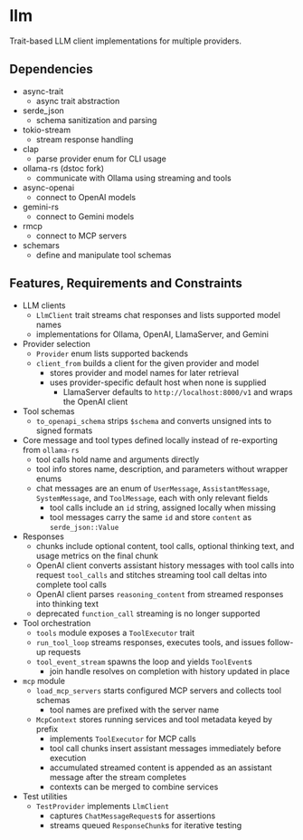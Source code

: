 # llm
Trait-based LLM client implementations for multiple providers.

## Dependencies
- async-trait
  - async trait abstraction
- serde_json
  - schema sanitization and parsing
- tokio-stream
  - stream response handling
- clap
  - parse provider enum for CLI usage
- ollama-rs (dstoc fork)
  - communicate with Ollama using streaming and tools
- async-openai
  - connect to OpenAI models
- gemini-rs
  - connect to Gemini models
- rmcp
  - connect to MCP servers
- schemars
  - define and manipulate tool schemas

## Features, Requirements and Constraints
- LLM clients
  - `LlmClient` trait streams chat responses and lists supported model names
  - implementations for Ollama, OpenAI, LlamaServer, and Gemini
- Provider selection
  - `Provider` enum lists supported backends
  - `client_from` builds a client for the given provider and model
    - stores provider and model names for later retrieval
    - uses provider-specific default host when none is supplied
      - LlamaServer defaults to `http://localhost:8000/v1` and wraps the OpenAI client
- Tool schemas
  - `to_openapi_schema` strips `$schema` and converts unsigned ints to signed formats
- Core message and tool types defined locally instead of re-exporting from `ollama-rs`
  - tool calls hold name and arguments directly
  - tool info stores name, description, and parameters without wrapper enums
  - chat messages are an enum of `UserMessage`, `AssistantMessage`, `SystemMessage`, and `ToolMessage`, each with only relevant fields
    - tool calls include an `id` string, assigned locally when missing
    - tool messages carry the same `id` and store `content` as `serde_json::Value`
- Responses
  - chunks include optional content, tool calls, optional thinking text, and usage metrics on the final chunk
  - OpenAI client converts assistant history messages with tool calls into request `tool_calls` and stitches streaming tool call deltas into complete tool calls
  - OpenAI client parses `reasoning_content` from streamed responses into thinking text
  - deprecated `function_call` streaming is no longer supported
- Tool orchestration
  - `tools` module exposes a `ToolExecutor` trait
  - `run_tool_loop` streams responses, executes tools, and issues follow-up requests
  - `tool_event_stream` spawns the loop and yields `ToolEvent`s
    - join handle resolves on completion with history updated in place
- `mcp` module
  - `load_mcp_servers` starts configured MCP servers and collects tool schemas
    - tool names are prefixed with the server name
  - `McpContext` stores running services and tool metadata keyed by prefix
    - implements `ToolExecutor` for MCP calls
    - tool call chunks insert assistant messages immediately before execution
    - accumulated streamed content is appended as an assistant message after the stream completes
    - contexts can be merged to combine services
- Test utilities
  - `TestProvider` implements `LlmClient`
    - captures `ChatMessageRequest`s for assertions
    - streams queued `ResponseChunk`s for iterative testing
